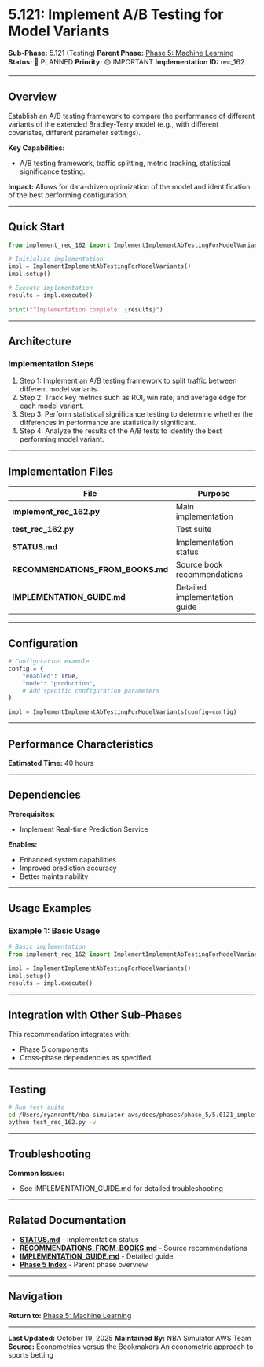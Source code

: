 # 5.121: Implement A/B Testing for Model Variants

**Sub-Phase:** 5.121 (Testing)
**Parent Phase:** [Phase 5: Machine Learning](../PHASE_5_INDEX.md)
**Status:** 🔵 PLANNED
**Priority:** 🟡 IMPORTANT
**Implementation ID:** rec_162

---

## Overview

Establish an A/B testing framework to compare the performance of different variants of the extended Bradley-Terry model (e.g., with different covariates, different parameter settings).

**Key Capabilities:**
- A/B testing framework, traffic splitting, metric tracking, statistical significance testing.

**Impact:**
Allows for data-driven optimization of the model and identification of the best performing configuration.

---

## Quick Start

```python
from implement_rec_162 import ImplementImplementAbTestingForModelVariants

# Initialize implementation
impl = ImplementImplementAbTestingForModelVariants()
impl.setup()

# Execute implementation
results = impl.execute()

print(f"Implementation complete: {results}")
```

---

## Architecture

### Implementation Steps

1. Step 1: Implement an A/B testing framework to split traffic between different model variants.
2. Step 2: Track key metrics such as ROI, win rate, and average edge for each model variant.
3. Step 3: Perform statistical significance testing to determine whether the differences in performance are statistically significant.
4. Step 4: Analyze the results of the A/B tests to identify the best performing model variant.

---

## Implementation Files

| File | Purpose |
|------|---------|
| **implement_rec_162.py** | Main implementation |
| **test_rec_162.py** | Test suite |
| **STATUS.md** | Implementation status |
| **RECOMMENDATIONS_FROM_BOOKS.md** | Source book recommendations |
| **IMPLEMENTATION_GUIDE.md** | Detailed implementation guide |

---

## Configuration

```python
# Configuration example
config = {
    "enabled": True,
    "mode": "production",
    # Add specific configuration parameters
}

impl = ImplementImplementAbTestingForModelVariants(config=config)
```

---

## Performance Characteristics

**Estimated Time:** 40 hours

---

## Dependencies

**Prerequisites:**
- Implement Real-time Prediction Service

**Enables:**
- Enhanced system capabilities
- Improved prediction accuracy
- Better maintainability

---

## Usage Examples

### Example 1: Basic Usage

```python
# Basic implementation
from implement_rec_162 import ImplementImplementAbTestingForModelVariants

impl = ImplementImplementAbTestingForModelVariants()
impl.setup()
results = impl.execute()
```

---

## Integration with Other Sub-Phases

This recommendation integrates with:
- Phase 5 components
- Cross-phase dependencies as specified

---

## Testing

```bash
# Run test suite
cd /Users/ryanranft/nba-simulator-aws/docs/phases/phase_5/5.0121_implement_ab_testing_for_model_variants
python test_rec_162.py -v
```

---

## Troubleshooting

**Common Issues:**
- See IMPLEMENTATION_GUIDE.md for detailed troubleshooting

---

## Related Documentation

- **[STATUS.md](STATUS.md)** - Implementation status
- **[RECOMMENDATIONS_FROM_BOOKS.md](RECOMMENDATIONS_FROM_BOOKS.md)** - Source recommendations
- **[IMPLEMENTATION_GUIDE.md](IMPLEMENTATION_GUIDE.md)** - Detailed guide
- **[Phase 5 Index](../PHASE_5_INDEX.md)** - Parent phase overview

---

## Navigation

**Return to:** [Phase 5: Machine Learning](../PHASE_5_INDEX.md)

---

**Last Updated:** October 19, 2025
**Maintained By:** NBA Simulator AWS Team
**Source:** Econometrics versus the Bookmakers An econometric approach to sports betting
